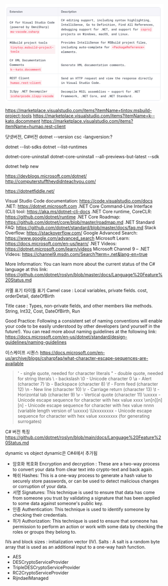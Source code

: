 ![](./2021-09-24-10-02-49.png)

<https://marketplace.visualstudio.com/items?itemName=tintoy.msbuild-project-tools>
<https://marketplace.visualstudio.com/items?itemName=k--kato.docomment>
<https://marketplace.visualstudio.com/items?itemName=humao.rest-client>

닷넷버전, C#버전
dotnet --version
csc -langversion:?

dotnet --list-sdks
dotnet --list-runtimes

dotnet-core-uninstall
dotnet-core-uninstall --all-previews-but-latest --sdk

dotnet help new

<https://devblogs.microsoft.com/dotnet/>
<http://computerstufftheydidnteachyou.com/>

<https://dotnetfiddle.net/>

Visual Studio Code documentation: <https://code.visualstudio.com/docs>
.NET: <https://dotnet.microsoft.com>
.NET Core Command-Line Interface (CLI) tool: <https://aka.ms/dotnet-cli-docs>
.NET Core runtime, CoreCLR: <https://github.com/dotnet/runtime>
.NET Core Roadmap: <https://github.com/dotnet/core/blob/master/roadmap.md>
.NET Standard FAQ: <https://github.com/dotnet/standard/blob/master/docs/faq.md>
Stack Overflow: <https://stackoverflow.com/>
Google Advanced Search: <https://www.google.com/advanced_search>
Microsoft Learn: <https://docs.microsoft.com/en-us/learn/>
.NET Videos: <https://dotnet.microsoft.com/learn/videos>
Microsoft Channel 9 – .NET Videos: <https://channel9.msdn.com/Search?term=.net&lang-en=true>

More Information: You can learn more about the current status of the C# language at this link:
<https://github.com/dotnet/roslyn/blob/master/docs/Language%20Feature%20Status.md>

카멜 표기
타이틀 표기
Camel case : Local variables, private fields.
cost, orderDetail, dateOfBirth

Title case : Types, non-private fields, and other members like methods.
String, Int32, Cost, DateOfBirth, Run

Good Practice: Following a consistent set of naming conventions will enable your code to be easily understood by other developers (and yourself in the future!).
You can read more about naming guidelines at the following link: <https://docs.microsoft.com/en-us/dotnet/standard/design-guidelines/naming-guidelines>

이스케이프 시퀀스
<https://docs.microsoft.com/en-us/archive/blogs/csharpfaq/what-character-escape-sequences-are-available>
> \' - single quote, needed for character literals
> \" - double quote, needed for string literals
> \\ - backslash
> \0 - Unicode character 0
> \a - Alert (character 7)
> \b - Backspace (character 8)
> \f - Form feed (character 12)
> \n - New line (character 10)
> \r - Carriage return (character 13)
> \t - Horizontal tab (character 9)
> \v - Vertical quote (character 11)
> \uxxxx - Unicode escape sequence for character with hex value xxxx
> \xn[n][n][n] - Unicode escape sequence for character with hex value nnnn (variable length version of \uxxxx)
> \Uxxxxxxxx - Unicode escape sequence for character with hex value xxxxxxxx (for generating surrogates)

C# 버전 특징
<https://github.com/dotnet/roslyn/blob/main/docs/Language%20Feature%20Status.md>

dynamic vs object
dynamic은 C#4에서 추가됨

- 암호화 복호화 Encryption and decryption : These are a two-way process to convert your data from clear text into crypto-text and back again.
- 해쉬 Hashes: This is a one-way process to generate a hash value to securely store passwords, or can be used to detect malicious changes or corruption of your data.
- 서명 Signatures: This technique is used to ensure that data has come from someone you trust by validating a signature that has been applied to some data against someone's public key.
- 인증 Authentication: This technique is used to identify someone by checking their credentials.
- 허가 Authorization: This technique is used to ensure that someone has permission to perform an action or work with some data by checking the roles or groups they belong to.

IVs and block sizes : initialization vector (IV).
Salts : A salt is a random byte array that is used as an additional input to a one-way hash function. 

- AES
- DESCryptoServiceProvider
- TripleDESCryptoServiceProvider
- RC2CryptoServiceProvider
- RijndaelManaged